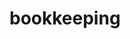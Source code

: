 # bookkeeping

<!-- No SDK Installation -->
<!-- No SDK Example Usage -->
<!-- No SDK Available Operations -->


<!-- Start Dev Containers -->



<!-- End Dev Containers -->

<!-- Placeholder for Future Speakeasy SDK Sections -->


